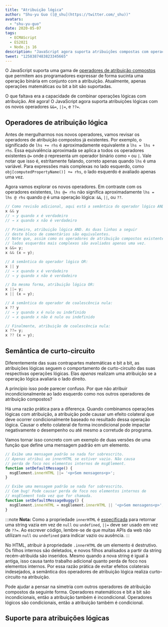 ```yaml
---
title: "Atribuição lógica"
author: "Shu-yu Guo ([@_shu](https://twitter.com/_shu))"
avatars:
  - "shu-yu-guo"
date: 2020-05-07
tags:
  - ECMAScript
  - ES2021
  - Node.js 16
description: "JavaScript agora suporta atribuições compostas com operações lógicas."
tweet: "1258387483823345665"
---
```

O JavaScript suporta uma gama de [operadores de atribuição compostos](https://developer.mozilla.org/en-US/docs/Web/JavaScript/Reference/Operators/Assignment_Operators) que permitem aos programadores expressar de forma sucinta uma operação binária em conjunto com a atribuição. Atualmente, apenas operações matemáticas ou bit a bit são suportadas.

<!--truncate-->
O que faltava era a capacidade de combinar operações lógicas com atribuição. Até agora! O JavaScript agora suporta atribuições lógicas com os novos operadores `&&=`, `||=`, e `??=`.

## Operadores de atribuição lógica

Antes de mergulharmos nos novos operadores, vamos revisar os operadores de atribuição compostos já existentes. Por exemplo, o significado de `lhs += rhs` é aproximadamente equivalente a `lhs = lhs + rhs`. Essa equivalência aproximada se aplica a todos os operadores existentes `@=` onde `@` representa um operador binário como `+` ou `|`. Vale notar que isso é, estritamente falando, correto apenas quando `lhs` é uma variável. Para expressões mais complexas no lado esquerdo, como `obj[computedPropertyName()] += rhs`, o lado esquerdo é avaliado apenas uma vez.

Agora vamos explorar os novos operadores. Em contraste com os operadores existentes, `lhs @= rhs` não significa aproximadamente `lhs = lhs @ rhs` quando `@` é uma operação lógica: `&&`, `||`, ou `??`.

```js
// Como revisão adicional, aqui está a semântica do operador lógico AND:
x && y
// → y quando x é verdadeiro
// → x quando x não é verdadeiro

// Primeiro, atribuição lógica AND. As duas linhas a seguir
// deste bloco de comentários são equivalentes.
// Note que, assim como os operadores de atribuição compostos existentes,
// lados esquerdos mais complexos são avaliados apenas uma vez.
x &&= y;
x && (x = y);

// A semântica do operador lógico OR:
x || y
// → x quando x é verdadeiro
// → y quando x não é verdadeiro

// Da mesma forma, atribuição lógica OR:
x ||= y;
x || (x = y);

// A semântica do operador de coalescência nula:
x ?? y
// → y quando x é nulo ou indefinido
// → x quando x não é nulo ou indefinido

// Finalmente, atribuição de coalescência nula:
x ??= y;
x ?? (x = y);
```

## Semântica de curto-circuito

Diferentemente das suas contrapartes matemáticas e bit a bit, as atribuições lógicas seguem o comportamento de curto-circuito das suas respectivas operações lógicas. Elas _apenas_ realizam uma atribuição se a operação lógica avaliaria o lado direito.

A princípio isso pode parecer confuso. Por que não atribuir incondicionalmente ao lado esquerdo como nos outros operadores de atribuição compostos?

Há uma razão prática para a diferença. Quando combinamos operações lógicas com atribuição, a atribuição pode causar um efeito colateral que deve ocorrer condicionalmente baseado no resultado dessa operação lógica. Causar o efeito colateral de forma incondicional pode impactar negativamente o desempenho ou até mesmo a corretude do programa.

Vamos tornar isso concreto com um exemplo de duas versões de uma função que define uma mensagem padrão em um elemento.

```js
// Exibe uma mensagem padrão se nada for sobrescrito.
// Apenas atribui ao innerHTML se estiver vazio. Não causa
// perda de foco nos elementos internos de msgElement.
function setDefaultMessage() {
  msgElement.innerHTML ||= '<p>Sem mensagens<p>';
}

// Exibe uma mensagem padrão se nada for sobrescrito.
// Com bug! Pode causar perda de foco nos elementos internos de
// msgElement toda vez que for chamada.
function setDefaultMessageBuggy() {
  msgElement.innerHTML = msgElement.innerHTML || '<p>Sem mensagens<p>';
}
```

:::note
**Nota:** Como a propriedade `innerHTML` é [especificada](https://w3c.github.io/DOM-Parsing/#dom-innerhtml-innerhtml) para retornar uma string vazia em vez de `null` ou `undefined`, `||=` deve ser usado em vez de `??=`. Ao escrever código, lembre-se de que muitas APIs da web não utilizam `null` ou `undefined` para indicar vazio ou ausência.
:::

No HTML, atribuir à propriedade `.innerHTML` de um elemento é destrutivo. Os filhos internos são deletados, e novos filhos analisados a partir da string recém-atribuída são inseridos. Mesmo quando a nova string é igual à antiga, isso causa tanto trabalho adicional quanto perda de foco nos elementos internos. Por essa razão prática de evitar efeitos colaterais indesejados, a semântica dos operadores de atribuição lógica realiza curto-circuito na atribuição.

Pode ajudar a pensar na simetria com outros operadores de atribuição compostos da seguinte forma. Operadores matemáticos e bit a bit são incondicionais, então a atribuição também é incondicional. Operadores lógicos são condicionais, então a atribuição também é condicional.

## Suporte para atribuições lógicas

<feature-support chrome="85"
                 firefox="79 https://bugzilla.mozilla.org/show_bug.cgi?id=1629106"
                 safari="14 https://developer.apple.com/documentation/safari-release-notes/safari-14-beta-release-notes#Novos-Recursos:~:text=Adicionado%20suporte%20para%20operadores%20de%20atribuição%20lógica."
                 nodejs="16"
                 babel="sim https://babeljs.io/docs/en/babel-plugin-proposal-logical-assignment-operators"></feature-support>

